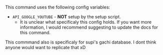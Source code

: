 This command uses the following config variables:

- `API_GOOGLE_YOUTUBE` - **NOT** setup by the setup script.
  - It is unclear what specificaly this config holds. If you 
    want more information, I would recommend suggesting to 
    update the docs for this command.

This commmand also is specificaly for supi's gachi database. 
I dont think anyone would want to replicate that xD

